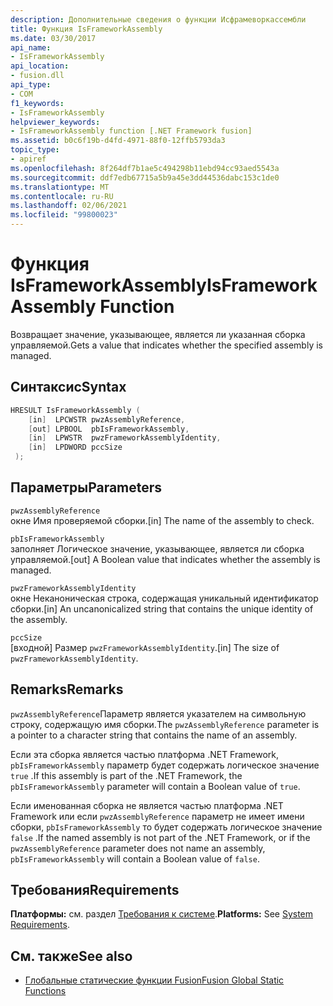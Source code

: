 ```yaml
---
description: Дополнительные сведения о функции Исфрамеворкассембли
title: Функция IsFrameworkAssembly
ms.date: 03/30/2017
api_name:
- IsFrameworkAssembly
api_location:
- fusion.dll
api_type:
- COM
f1_keywords:
- IsFrameworkAssembly
helpviewer_keywords:
- IsFrameworkAssembly function [.NET Framework fusion]
ms.assetid: b0c6f19b-d4fd-4971-88f0-12ffb5793da3
topic_type:
- apiref
ms.openlocfilehash: 8f264df7b1ae5c494298b11ebd94cc93aed5543a
ms.sourcegitcommit: ddf7edb67715a5b9a45e3dd44536dabc153c1de0
ms.translationtype: MT
ms.contentlocale: ru-RU
ms.lasthandoff: 02/06/2021
ms.locfileid: "99800023"
---
```

# <a name="isframeworkassembly-function"></a><span data-ttu-id="4af9c-103">Функция IsFrameworkAssembly</span><span class="sxs-lookup"><span data-stu-id="4af9c-103">IsFrameworkAssembly Function</span></span>

<span data-ttu-id="4af9c-104">Возвращает значение, указывающее, является ли указанная сборка управляемой.</span><span class="sxs-lookup"><span data-stu-id="4af9c-104">Gets a value that indicates whether the specified assembly is managed.</span></span>  
  
## <a name="syntax"></a><span data-ttu-id="4af9c-105">Синтаксис</span><span class="sxs-lookup"><span data-stu-id="4af9c-105">Syntax</span></span>  
  
```cpp  
HRESULT IsFrameworkAssembly (  
    [in]  LPCWSTR pwzAssemblyReference,  
    [out] LPBOOL  pbIsFrameworkAssembly,  
    [in]  LPWSTR  pwzFrameworkAssemblyIdentity,  
    [in]  LPDWORD pccSize  
 );  
```  
  
## <a name="parameters"></a><span data-ttu-id="4af9c-106">Параметры</span><span class="sxs-lookup"><span data-stu-id="4af9c-106">Parameters</span></span>  

 `pwzAssemblyReference`  
 <span data-ttu-id="4af9c-107">окне Имя проверяемой сборки.</span><span class="sxs-lookup"><span data-stu-id="4af9c-107">[in] The name of the assembly to check.</span></span>  
  
 `pbIsFrameworkAssembly`  
 <span data-ttu-id="4af9c-108">заполняет Логическое значение, указывающее, является ли сборка управляемой.</span><span class="sxs-lookup"><span data-stu-id="4af9c-108">[out] A Boolean value that indicates whether the assembly is managed.</span></span>  
  
 `pwzFrameworkAssemblyIdentity`  
 <span data-ttu-id="4af9c-109">окне Неканоническая строка, содержащая уникальный идентификатор сборки.</span><span class="sxs-lookup"><span data-stu-id="4af9c-109">[in] An uncanonicalized string that contains the unique identity of the assembly.</span></span>  
  
 `pccSize`  
 <span data-ttu-id="4af9c-110">[входной] Размер `pwzFrameworkAssemblyIdentity`.</span><span class="sxs-lookup"><span data-stu-id="4af9c-110">[in] The size of `pwzFrameworkAssemblyIdentity`.</span></span>  
  
## <a name="remarks"></a><span data-ttu-id="4af9c-111">Remarks</span><span class="sxs-lookup"><span data-stu-id="4af9c-111">Remarks</span></span>  

 <span data-ttu-id="4af9c-112">`pwzAssemblyReference`Параметр является указателем на символьную строку, содержащую имя сборки.</span><span class="sxs-lookup"><span data-stu-id="4af9c-112">The `pwzAssemblyReference` parameter is a pointer to a character string that contains the name of an assembly.</span></span>  
  
 <span data-ttu-id="4af9c-113">Если эта сборка является частью платформа .NET Framework, `pbIsFrameworkAssembly` параметр будет содержать логическое значение `true` .</span><span class="sxs-lookup"><span data-stu-id="4af9c-113">If this assembly is part of the .NET Framework, the `pbIsFrameworkAssembly` parameter will contain a Boolean value of `true`.</span></span>  
  
 <span data-ttu-id="4af9c-114">Если именованная сборка не является частью платформа .NET Framework или если `pwzAssemblyReference` параметр не имеет имени сборки, `pbIsFrameworkAssembly` то будет содержать логическое значение `false` .</span><span class="sxs-lookup"><span data-stu-id="4af9c-114">If the named assembly is not part of the .NET Framework, or if the `pwzAssemblyReference` parameter does not name an assembly, `pbIsFrameworkAssembly` will contain a Boolean value of `false`.</span></span>  
  
## <a name="requirements"></a><span data-ttu-id="4af9c-115">Требования</span><span class="sxs-lookup"><span data-stu-id="4af9c-115">Requirements</span></span>  

 <span data-ttu-id="4af9c-116">**Платформы:** см. раздел [Требования к системе](../../get-started/system-requirements.md).</span><span class="sxs-lookup"><span data-stu-id="4af9c-116">**Platforms:** See [System Requirements](../../get-started/system-requirements.md).</span></span>  
  
## <a name="see-also"></a><span data-ttu-id="4af9c-117">См. также</span><span class="sxs-lookup"><span data-stu-id="4af9c-117">See also</span></span>

- [<span data-ttu-id="4af9c-118">Глобальные статические функции Fusion</span><span class="sxs-lookup"><span data-stu-id="4af9c-118">Fusion Global Static Functions</span></span>](fusion-global-static-functions.md)
